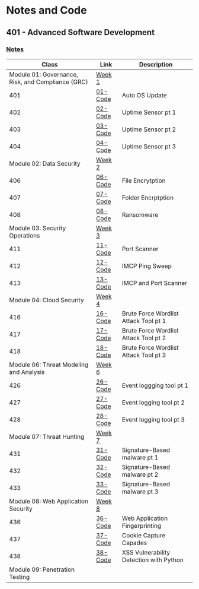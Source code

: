 # Notes and Code
## 401 - Advanced Software Development

### [Notes](https://github.com/Magicwolfes/Ops-401/tree/main/Notes) 
| Class        |Link           |Description  |
| ------------- |-------------| -----|
| Module 01: Governance, Risk, and Compliance (GRC) | [Week 1](https://github.com/Magicwolfes/Ops-401/tree/main/Code/Week1) |  
| 401 | [01-Code ](https://github.com/Magicwolfes/Ops-401/blob/main/Code/Week1/01-Code.ps1) | Auto OS Update |
| 402 | [02-Code ](https://github.com/Magicwolfes/Ops-401/blob/main/Code/Week1/02-Code.py) | Uptime Sensor pt 1 |
| 403 | [03-Code ](https://github.com/Magicwolfes/Ops-401/blob/main/Code/Week1/03-Code.py) | Uptime Sensor pt 2 |
| 404 | [04-Code ](https://github.com/Magicwolfes/Ops-401/blob/main/Code/Week1/03-Code.py) | Uptime Sensor pt 3 |
|  Module 02: Data Security | [Week 2](https://github.com/Magicwolfes/Ops-401/tree/main/Code/Week2) | 
| 406 | [06-Code ](https://github.com/Magicwolfes/Ops-401/blob/main/Code/Week2/06-Code.py) | File Encrytption |
| 407 | [07-Code ](https://github.com/Magicwolfes/Ops-401/blob/main/Code/Week2/07-Code.py) | Folder Encrptption |
| 408 | [08-Code ](https://github.com/Magicwolfes/Ops-401/blob/main/Code/Week2/08-Code.py) | Ransomware |
|  Module 03: Security Operations | [Week 3](https://github.com/Magicwolfes/Ops-401/tree/main/Code/Week3)
| 411 | [11-Code ](https://github.com/Magicwolfes/Ops-401/blob/main/Code/Week3/11-Code.py) | Port Scanner |
| 412 | [12-Code ](https://github.com/Magicwolfes/Ops-401/blob/main/Code/Week3/12-Code.py) | IMCP Ping Sweep |
| 413 | [13-Code ](https://github.com/Magicwolfes/Ops-401/blob/main/Code/Week3/13-Code.py) | IMCP and Port Scanner |
|  Module 04: Cloud Security | [Week 4](https://github.com/Magicwolfes/Ops-401/tree/main/Code/Week4)
| 416 | [16-Code](https://github.com/Magicwolfes/Ops-401/blob/main/Code/Week4/16-Code.py) |  Brute Force Wordlist Attack Tool pt 1  |
| 417 | [17-Code](https://github.com/Magicwolfes/Ops-401/blob/main/Code/Week4/17-Code.py) | Brute Force Wordlist Attack Tool pt 2 |
| 418 | [18-Code](https://github.com/Magicwolfes/Ops-401/blob/main/Code/Week4/18-Code.py) | Brute Force Wordlist Attack Tool pt 3 |
|  Module 06: Threat Modeling and Analysis | [Week 6](https://github.com/Magicwolfes/Ops-401/tree/main/Code/Week6)|
| 426 | [26-Code](https://github.com/Magicwolfes/Ops-401/blob/main/Code/Week6/26-Code.py) | Event loggging tool pt 1 |
| 427 | [27-Code ](https://github.com/Magicwolfes/Ops-401/blob/main/Code/Week6/27Code.py) | Event logging tool pt 2 |
| 428 | [28-Code](https://github.com/Magicwolfes/Ops-401/blob/main/Code/Week6/28Code.py) | Event logging tool pt 3 |
|  Module 07: Threat Hunting | [Week 7](https://github.com/Magicwolfes/Ops-401/tree/main/Code/Week7) |
| 431 | [31-Code](https://github.com/Magicwolfes/Ops-401/blob/main/Code/Week7/31-Code.py) | Signature-Based malware pt 1 |
| 432 | [32-Code](https://github.com/Magicwolfes/Ops-401/blob/main/Code/Week7/32-Code.py) | Signature-Based malware pt 2 |
| 433 | [33-Code](https://github.com/Magicwolfes/Ops-401/blob/main/Code/Week7/virustotal-search.py) | Signature-Based malware pt 3 |
|  Module 08: Web Application Security | [Week 8](https://github.com/Magicwolfes/Ops-401/tree/main/Code/Week8)
| 436 | [36-Code](https://github.com/Magicwolfes/Ops-401/blob/main/Code/Week8/36-Code.py) |  Web Application Fingerprinting |
| 437 | [37-Code](https://github.com/Magicwolfes/Ops-401/blob/main/Code/Week8/37-Code.py) | Cookie Capture Capades |
| 438 | [38-Code](https://github.com/Magicwolfes/Ops-401/blob/main/Code/Week8/38-Code.py) | XSS Vulnerability Detection with Python |
 | Module 09: Penetration Testing |
